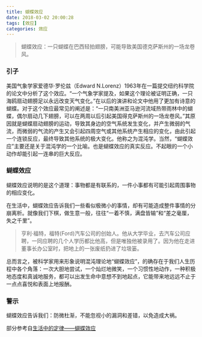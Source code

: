 ```yaml
---
title: 蝴蝶效应
date: 2018-03-02 20:00:28
tags: [效应]
categories: 效应
---
```


> 蝴蝶效应：一只蝴蝶在巴西轻拍翅膀，可能导致美国德克萨斯州的一场龙卷风。

<!--more-->

### 引子
美国气象学家爱德华·罗伦兹（Edward N.Lorenz）1963年在一篇提交纽约科学院的论文中分析了这个效应。“一个气象学家提及，如果这个理论被证明正确，一只海鸥扇动翅膀足以永远改变天气变化。”在以后的演讲和论文中他用了更加有诗意的蝴蝶。对于这个效应最常见的阐述是：“一只南美洲亚马逊河流域热带雨林中的蝴蝶，偶尔扇动几下翅膀，可以在两周以后引起美国得克萨斯州的一场龙卷风。”其原因就是蝴蝶扇动翅膀的运动，导致其身边的空气系统发生变化，并产生微弱的气流，而微弱的气流的产生又会引起四周空气或其他系统产生相应的变化，由此引起一个连锁反应，最终导致其他系统的极大变化。他称之为混沌学。当然，“蝴蝶效应”主要还是关于混沌学的一个比喻。也是蝴蝶效应的真实反应。不起眼的一个小动作却能引起一连串的巨大反应。

### 蝴蝶效应
蝴蝶效应说明的是这个道理：事物都是有联系的，一件小事都有可能引起周围事物的相应变化。

在生活中，蝴蝶效应告诉我们一些看似极微小的事情，却有可能造成整件事情的分崩离析。就像我们下棋，做生意一般，往往“一着不慎，满盘皆输”和“差之毫厘，失之千里”。

> 亨利·福特，福特(Ford)汽车公司的创始人。他从大学毕业，去汽车公司应聘，一同应聘的几个人学历都比他高，但是唯独他被录用了。因为他在走进董事长办公室时，把地上的一张废纸扔进了垃圾篓。

总而言之，被科学家用来形象说明混沌理论地“蝴蝶效应”，的确存在于我们人生历程中各个角落：一次大胆地尝试，一个灿烂地微笑，一个习惯性地动作，一种积极地态度和真诚地服务，都可以出发生命中意想不到地起点，它能带来地远远不止于一点点喜悦和表面上地报酬。

### 警示
蝴蝶效应告诉我们：防微杜渐，不能忽视小的漏洞和差错，以免造成大祸。

部分参考自[生活中的定律——蝴蝶效应](https://www.mifengtd.cn/articles/butterfly-effect-life-tips.html)

